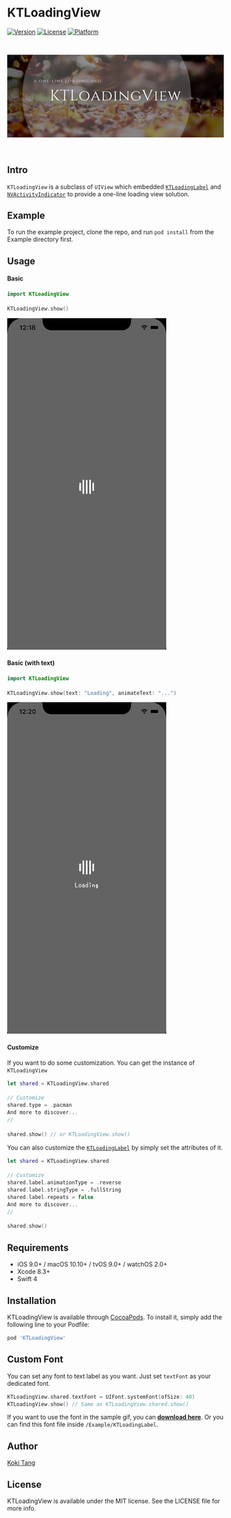 # KTLoadingView

[![Version](https://img.shields.io/cocoapods/v/KTLoadingView.svg?style=flat)](http://cocoapods.org/pods/KTLoadingView)
[![License](https://img.shields.io/cocoapods/l/KTLoadingView.svg?style=flat)](http://cocoapods.org/pods/KTLoadingView)
[![Platform](https://img.shields.io/cocoapods/p/KTLoadingView.svg?style=flat)](http://cocoapods.org/pods/KTLoadingView)

<br>

![Banner](Resources/banner.png)

<br>

## Intro

`KTLoadingView` is a subclass of `UIView` which embedded [`KTLoadingLabel`](https://github.com/kokitang/KTLoadingLabel) and [`NVActivityIndicator`](https://github.com/ninjaprox/NVActivityIndicatorView) to provide a one-line loading view solution.

## Example

To run the example project, clone the repo, and run `pod install` from the Example directory first.

## Usage

#### Basic

```Swift
import KTLoadingView

KTLoadingView.show()
```

![](Resources/basic_show.gif)

#### Basic (with text)

```Swift
import KTLoadingView

KTLoadingView.show(text: "Loading", animateText: "...")
```

![](Resources/basic_show_with_text.gif)

#### Customize

If you want to do some customization. You can get the instance of `KTLoadingView`

```Swift
let shared = KTLoadingView.shared

// Customize
shared.type = .pacman
And more to discover...
//

shared.show() // or KTLoadingView.show()
```

You can also customize the  [`KTLoadingLabel`](https://github.com/kokitang/KTLoadingLabel) by simply set the attributes of it.

```Swift
let shared = KTLoadingView.shared

// Customize
shared.label.animationType = .reverse
shared.label.stringType = .fullString
shared.label.repeats = false
And more to discover...
//

shared.show()
```

## Requirements

- iOS 9.0+ / macOS 10.10+ / tvOS 9.0+ / watchOS 2.0+
- Xcode 8.3+
- Swift 4

## Installation

KTLoadingView is available through [CocoaPods](http://cocoapods.org). To install
it, simply add the following line to your Podfile:

```ruby
pod 'KTLoadingView'
```

## Custom Font

You can set any font to text label as you want. Just set  `textFont` as your dedicated font.

```Swift
KTLoadingView.shared.textFont = UIFont.systemFont(ofSize: 40)
KTLoadingView.show() // Same as KTLoadingView.shared.show()
```

If you want to use the font in the sample gif, you can  [**download here**](https://osdn.net/projects/setofont/releases/).
Or you can find this font file inside `/Example/KTLoadingLabel`.

## Author

[Koki Tang](https://www.linkedin.com/in/kokitang/)

## License

KTLoadingView is available under the MIT license. See the LICENSE file for more info.
